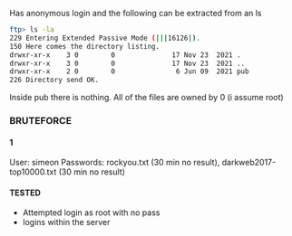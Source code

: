 Has anonymous login and the following can be extracted from an ls

```bash
ftp> ls -la
229 Entering Extended Passive Mode (|||16126|).
150 Here comes the directory listing.
drwxr-xr-x    3 0        0              17 Nov 23  2021 .
drwxr-xr-x    3 0        0              17 Nov 23  2021 ..
drwxr-xr-x    2 0        0               6 Jun 09  2021 pub
226 Directory send OK.
```

Inside pub there is nothing. All of the files are owned by 0 (i assume root)
### BRUTEFORCE

#### 1

User: simeon
Passwords: rockyou.txt (30 min no result), darkweb2017-top10000.txt (30 min no result)

#### TESTED
- Attempted login as root with no pass
- logins within the server